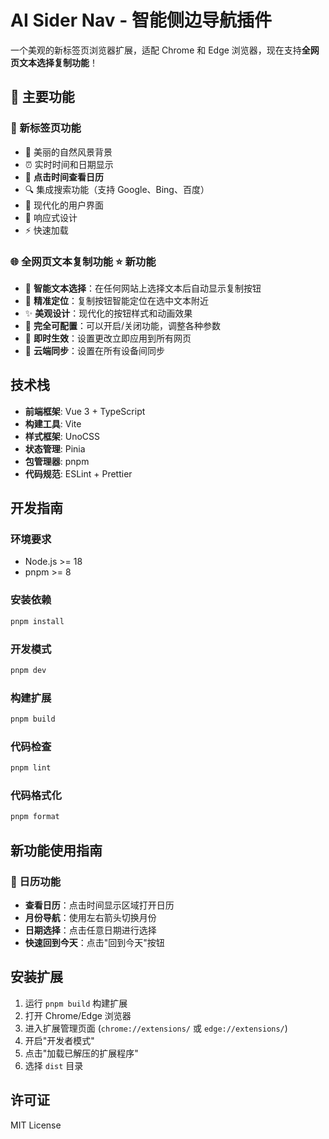 # AI Sider Nav - 智能侧边导航插件

一个美观的新标签页浏览器扩展，适配 Chrome 和 Edge 浏览器，现在支持**全网页文本选择复制功能**！

## 🌟 主要功能

### 📄 新标签页功能
- 🌅 美丽的自然风景背景
- ⏰ 实时时间和日期显示
- 📅 **点击时间查看日历**
- 🔍 集成搜索功能（支持 Google、Bing、百度）
- 🎨 现代化的用户界面
- 📱 响应式设计
- ⚡ 快速加载

### 🌐 全网页文本复制功能 ⭐ **新功能**
- 📝 **智能文本选择**：在任何网站上选择文本后自动显示复制按钮
- 🎯 **精准定位**：复制按钮智能定位在选中文本附近
- ✨ **美观设计**：现代化的按钮样式和动画效果
- 🔧 **完全可配置**：可以开启/关闭功能，调整各种参数
- 🚀 **即时生效**：设置更改立即应用到所有网页
- 💾 **云端同步**：设置在所有设备间同步

## 技术栈

- **前端框架**: Vue 3 + TypeScript
- **构建工具**: Vite
- **样式框架**: UnoCSS
- **状态管理**: Pinia
- **包管理器**: pnpm
- **代码规范**: ESLint + Prettier

## 开发指南

### 环境要求

- Node.js >= 18
- pnpm >= 8

### 安装依赖

```bash
pnpm install
```

### 开发模式

```bash
pnpm dev
```

### 构建扩展

```bash
pnpm build
```

### 代码检查

```bash
pnpm lint
```

### 代码格式化

```bash
pnpm format
```

## 新功能使用指南

### 📅 日历功能
- **查看日历**：点击时间显示区域打开日历
- **月份导航**：使用左右箭头切换月份
- **日期选择**：点击任意日期进行选择
- **快速回到今天**：点击"回到今天"按钮

## 安装扩展

1. 运行 `pnpm build` 构建扩展
2. 打开 Chrome/Edge 浏览器
3. 进入扩展管理页面 (`chrome://extensions/` 或 `edge://extensions/`)
4. 开启"开发者模式"
5. 点击"加载已解压的扩展程序"
6. 选择 `dist` 目录

## 许可证

MIT License
